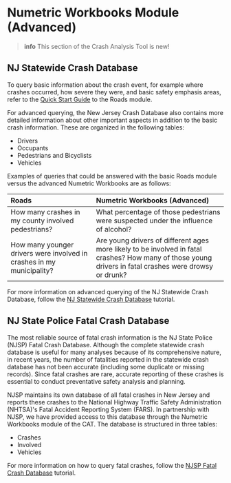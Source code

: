 # Numetric Workbooks Module \(Advanced\)

>**info** This section of the Crash Analysis Tool is new!

## NJ Statewide Crash Database

To query basic information about the crash event, for example where crashes occurred, how severe they were, and basic safety emphasis areas, refer to the [Quick Start Guide](/chapter1.md) to the Roads module.

For advanced querying, the New Jersey Crash Database also contains more detailed information about other important aspects in addition to the basic crash information. These are organized in the following tables:

* Drivers
* Occupants
* Pedestrians and Bicyclists
* Vehicles

Examples of queries that could be answered with the basic Roads module versus the advanced Numetric Workbooks are as follows:

| Roads | Numetric Workbooks \(Advanced\) |
| :--- | :--- |
| How many crashes in my county involved pedestrians? | What percentage of those pedestrians were suspected under the influence of alcohol?|
| How many younger drivers were involved in crashes in my municipality? | Are young drivers of different ages more likely to be involved in fatal crashes? How many of those young drivers in fatal crashes were drowsy or drunk? |

For more information on advanced querying of the NJ Statewide Crash Database, follow the [NJ Statewide Crash Database](/numetric-workbooks/new-jersey-advanced-crash-tables.md) tutorial.

## NJ State Police Fatal Crash Database

The most reliable source of fatal crash information is the NJ State Police \(NJSP\) Fatal Crash Database. Although the complete statewide crash database is useful for many analyses because of its comprehensive nature, in recent years, the number of fatalities reported in the statewide crash database has not been accurate \(including some duplicate or missing records\). Since fatal crashes are rare, accurate reporting of these crashes is essential to conduct preventative safety analysis and planning.

NJSP maintains its own database of all fatal crashes in New Jersey and reports these crashes to the National Highway Traffic Safety Administration \(NHTSA\)'s Fatal Accident Reporting System \(FARS\). In partnership with NJSP, we have provided access to this database through the Numetric Workbooks module of the CAT. The database is structured in three tables:

* Crashes
* Involved
* Vehicles

For more information on how to query fatal crashes, follow the [NJSP Fatal Crash Database](/numetric-workbooks/njsp-fatal-database.md) tutorial.

#### 

#### 



